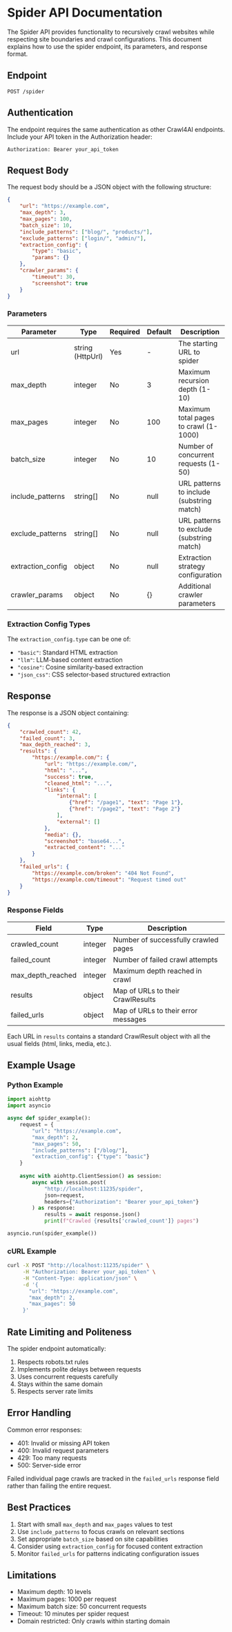 # Spider API Documentation

The Spider API provides functionality to recursively crawl websites while respecting site boundaries and crawl configurations. This document explains how to use the spider endpoint, its parameters, and response format.

## Endpoint

```
POST /spider
```

## Authentication

The endpoint requires the same authentication as other Crawl4AI endpoints. Include your API token in the Authorization header:

```
Authorization: Bearer your_api_token
```

## Request Body

The request body should be a JSON object with the following structure:

```json
{
    "url": "https://example.com",
    "max_depth": 3,
    "max_pages": 100,
    "batch_size": 10,
    "include_patterns": ["blog/", "products/"],
    "exclude_patterns": ["login/", "admin/"],
    "extraction_config": {
        "type": "basic",
        "params": {}
    },
    "crawler_params": {
        "timeout": 30,
        "screenshot": true
    }
}
```

### Parameters

| Parameter | Type | Required | Default | Description |
|-----------|------|----------|---------|-------------|
| url | string (HttpUrl) | Yes | - | The starting URL to spider |
| max_depth | integer | No | 3 | Maximum recursion depth (1-10) |
| max_pages | integer | No | 100 | Maximum total pages to crawl (1-1000) |
| batch_size | integer | No | 10 | Number of concurrent requests (1-50) |
| include_patterns | string[] | No | null | URL patterns to include (substring match) |
| exclude_patterns | string[] | No | null | URL patterns to exclude (substring match) |
| extraction_config | object | No | null | Extraction strategy configuration |
| crawler_params | object | No | {} | Additional crawler parameters |

### Extraction Config Types

The `extraction_config.type` can be one of:

- `"basic"`: Standard HTML extraction
- `"llm"`: LLM-based content extraction
- `"cosine"`: Cosine similarity-based extraction
- `"json_css"`: CSS selector-based structured extraction

## Response

The response is a JSON object containing:

```json
{
    "crawled_count": 42,
    "failed_count": 3,
    "max_depth_reached": 3,
    "results": {
        "https://example.com/": {
            "url": "https://example.com/",
            "html": "...",
            "success": true,
            "cleaned_html": "...",
            "links": {
                "internal": [
                    {"href": "/page1", "text": "Page 1"},
                    {"href": "/page2", "text": "Page 2"}
                ],
                "external": []
            },
            "media": {},
            "screenshot": "base64...",
            "extracted_content": "..."
        }
    },
    "failed_urls": {
        "https://example.com/broken": "404 Not Found",
        "https://example.com/timeout": "Request timed out"
    }
}
```

### Response Fields

| Field | Type | Description |
|-------|------|-------------|
| crawled_count | integer | Number of successfully crawled pages |
| failed_count | integer | Number of failed crawl attempts |
| max_depth_reached | integer | Maximum depth reached in crawl |
| results | object | Map of URLs to their CrawlResults |
| failed_urls | object | Map of URLs to their error messages |

Each URL in `results` contains a standard CrawlResult object with all the usual fields (html, links, media, etc.).

## Example Usage

### Python Example

```python
import aiohttp
import asyncio

async def spider_example():
    request = {
        "url": "https://example.com",
        "max_depth": 2,
        "max_pages": 50,
        "include_patterns": ["/blog/"],
        "extraction_config": {"type": "basic"}
    }
    
    async with aiohttp.ClientSession() as session:
        async with session.post(
            "http://localhost:11235/spider",
            json=request,
            headers={"Authorization": "Bearer your_api_token"}
        ) as response:
            results = await response.json()
            print(f"Crawled {results['crawled_count']} pages")

asyncio.run(spider_example())
```

### cURL Example

```bash
curl -X POST "http://localhost:11235/spider" \
     -H "Authorization: Bearer your_api_token" \
     -H "Content-Type: application/json" \
     -d '{
       "url": "https://example.com",
       "max_depth": 2,
       "max_pages": 50
     }'
```

## Rate Limiting and Politeness

The spider endpoint automatically:

1. Respects robots.txt rules
2. Implements polite delays between requests
3. Uses concurrent requests carefully
4. Stays within the same domain
5. Respects server rate limits

## Error Handling

Common error responses:

- 401: Invalid or missing API token
- 400: Invalid request parameters
- 429: Too many requests
- 500: Server-side error

Failed individual page crawls are tracked in the `failed_urls` response field rather than failing the entire request.

## Best Practices

1. Start with small `max_depth` and `max_pages` values to test
2. Use `include_patterns` to focus crawls on relevant sections
3. Set appropriate `batch_size` based on site capabilities
4. Consider using `extraction_config` for focused content extraction
5. Monitor `failed_urls` for patterns indicating configuration issues

## Limitations

- Maximum depth: 10 levels
- Maximum pages: 1000 per request
- Maximum batch size: 50 concurrent requests
- Timeout: 10 minutes per spider request
- Domain restricted: Only crawls within starting domain
